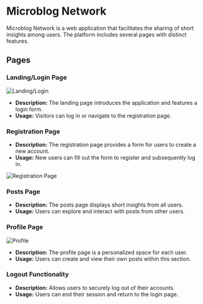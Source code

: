 
# Microblog Network

Microblog Network is a web application that facilitates the sharing of short insights among users. The platform includes several pages with distinct features.

## Pages

###  Landing/Login Page

![Landing/Login](/pictures/login.png)


- **Description:** The landing page introduces the application and features a login form.
- **Usage:** Visitors can log in or navigate to the registration page.

###  Registration Page

- **Description:** The registration page provides a form for users to create a new account.
- **Usage:** New users can fill out the form to register and subsequently log in.

![Registration Page](/pictures/register.png)


###  Posts Page

- **Description:** The posts page displays short insights from all users.
- **Usage:** Users can explore and interact with posts from other users.

###  Profile Page

![Profile](/pictures/profile.pngscreenshot.png)


- **Description:** The profile page is a personalized space for each user.
- **Usage:** Users can create and view their own posts within this section.

###  Logout Functionality

- **Description:** Allows users to securely log out of their accounts.
- **Usage:** Users can end their session and return to the login page.

